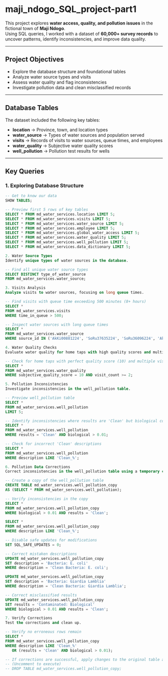 # maji_ndogo_SQL_project-part1

This project explores **water access, quality, and pollution issues** in the fictional town of **Maji Ndogo**.  
Using SQL queries, I worked with a dataset of **60,000+ survey records** to uncover patterns, identify inconsistencies, and improve data quality.

---

## Project Objectives
- Explore the database structure and foundational tables  
- Analyze water source types and visits  
- Assess water quality and flag inconsistencies  
- Investigate pollution data and clean misclassified records  

---

##  Database Tables
The dataset included the following key tables:
- **location** → Province, town, and location types  
- **water_source** → Types of water sources and population served  
- **visits** → Records of visits to water sources, queue times, and employees  
- **water_quality** → Subjective water quality scores  
- **well_pollution** → Pollution test results for wells  

---

##  Key Queries  

### 1. Exploring Database Structure  
```sql
-- Get to know our data
SHOW TABLES;

-- Preview first 5 rows of key tables
SELECT * FROM md_water_services.location LIMIT 5;
SELECT * FROM md_water_services.visits LIMIT 5;
SELECT * FROM md_water_services.water_source LIMIT 5;
SELECT * FROM md_water_services.employee LIMIT 5;
SELECT * FROM md_water_services.global_water_access LIMIT 5;
SELECT * FROM md_water_services.water_quality LIMIT 5;
SELECT * FROM md_water_services.well_pollution LIMIT 5;
SELECT * FROM md_water_services.data_dictionary LIMIT 5;

2. Water Source Types
Identify unique types of water sources in the database.

-- Find all unique water source types
SELECT DISTINCT type_of_water_source
FROM md_water_services.water_source;

3. Visits Analysis
Analyze visits to water sources, focusing on long queue times.

-- Find visits with queue time exceeding 500 minutes (8+ hours)
SELECT *
FROM md_water_services.visits
WHERE time_in_queue > 500;

-- Inspect water sources with long queue times
SELECT *
FROM md_water_services.water_source
WHERE source_id IN ('AkKi00881224', 'SoRu37635224', 'SoRu36096224', 'AkRu05234224', 'HaZa21742224');

4. Water Quality Checks
Evaluate water quality for home taps with high quality scores and multiple visits.

-- Check for home taps with perfect quality score (10) and multiple visits
SELECT *
FROM md_water_services.water_quality
WHERE subjective_quality_score = 10 AND visit_count >= 2;

5. Pollution Inconsistencies
Investigate inconsistencies in the well_pollution table.

-- Preview well_pollution table
SELECT * 
FROM md_water_services.well_pollution
LIMIT 5;

-- Identify inconsistencies where results are 'Clean' but biological contamination > 0.01
SELECT *
FROM md_water_services.well_pollution
WHERE results = 'Clean' AND biological > 0.01;

-- Check for incorrect 'Clean' descriptions
SELECT *
FROM md_water_services.well_pollution
WHERE description LIKE 'Clean_%';

6. Pollution Data Corrections
Correct inconsistencies in the well_pollution table using a temporary copy.

-- Create a copy of the well_pollution table
CREATE TABLE md_water_services.well_pollution_copy
AS (SELECT * FROM md_water_services.well_pollution);

-- Verify inconsistencies in the copy
SELECT * 
FROM md_water_services.well_pollution_copy
WHERE biological > 0.01 AND results = 'Clean';

SELECT * 
FROM md_water_services.well_pollution_copy
WHERE description LIKE 'Clean_%';

-- Disable safe updates for modifications
SET SQL_SAFE_UPDATES = 0;

-- Correct mistaken descriptions
UPDATE md_water_services.well_pollution_copy
SET description = 'Bacteria: E. coli'
WHERE description = 'Clean Bacteria: E. coli';

UPDATE md_water_services.well_pollution_copy
SET description = 'Bacteria: Giardia Lamblia'
WHERE description = 'Clean Bacteria: Giardia Lamblia';

-- Correct misclassified results
UPDATE md_water_services.well_pollution_copy
SET results = 'Contaminated: Biological'
WHERE biological > 0.01 AND results = 'Clean';

7. Verify Corrections
Test the corrections and clean up.

-- Verify no erroneous rows remain
SELECT *
FROM md_water_services.well_pollution_copy
WHERE description LIKE 'Clean_%'
   OR (results = 'Clean' AND biological > 0.01);

-- If corrections are successful, apply changes to the original table and drop the copy
-- (Uncomment to execute)
-- DROP TABLE md_water_services.well_pollution_copy;




